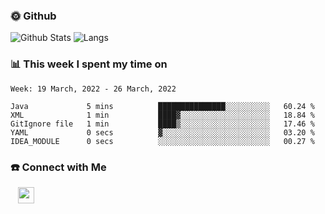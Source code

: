 

<h3> 🌞 Github</h3>

![Github Stats](https://github-readme-stats-beta-lovat.vercel.app/api?username=QiuYukang&count_private=true&show_icons=true&hide=stars)
![Langs](https://github-readme-stats-beta-lovat.vercel.app/api/top-langs/?username=QiuYukang&count_private=true&layout=compact)

<h3> 📊 This week I spent my time on</h3>

<!--START_SECTION:waka-->
```text
Week: 19 March, 2022 - 26 March, 2022

Java             5 mins          ███████████████░░░░░░░░░░   60.24 % 
XML              1 min           ████▓░░░░░░░░░░░░░░░░░░░░   18.84 % 
GitIgnore file   1 min           ████▒░░░░░░░░░░░░░░░░░░░░   17.46 % 
YAML             0 secs          ▓░░░░░░░░░░░░░░░░░░░░░░░░   03.20 % 
IDEA_MODULE      0 secs          ░░░░░░░░░░░░░░░░░░░░░░░░░   00.27 % 
```
<!--END_SECTION:waka-->

<!--
<h3>🛠 Tech Stack</h3>

- 💻 &nbsp; Java | C | Matlab | C++ | Python
- 🌐 &nbsp; HTML | CSS | JavaScript | Bootstrap
- 🛢  &nbsp; MySQL | Redis
- 🔧 &nbsp; NS-3 | Git | Markdown
-->

<h3> ☎️ Connect with Me </h3>
&nbsp;&nbsp;
<a href="mailto:b612n@qq.com">
  <img href="mailto:b612n@qq.com" align="center" width="26px" src="https://github.com/TheDudeThatCode/TheDudeThatCode/blob/master/Assets/Gmail.svg" />
</a>
